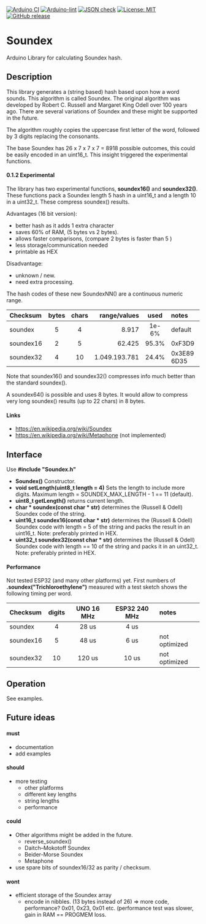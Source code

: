 
[![Arduino CI](https://github.com/RobTillaart/Soundex/workflows/Arduino%20CI/badge.svg)](https://github.com/marketplace/actions/arduino_ci)
[![Arduino-lint](https://github.com/RobTillaart/Soundex/actions/workflows/arduino-lint.yml/badge.svg)](https://github.com/RobTillaart/Soundex/actions/workflows/arduino-lint.yml)
[![JSON check](https://github.com/RobTillaart/Soundex/actions/workflows/jsoncheck.yml/badge.svg)](https://github.com/RobTillaart/Soundex/actions/workflows/jsoncheck.yml)
[![License: MIT](https://img.shields.io/badge/license-MIT-green.svg)](https://github.com/RobTillaart/Soundex/blob/master/LICENSE)
[![GitHub release](https://img.shields.io/github/release/RobTillaart/Soundex.svg?maxAge=3600)](https://github.com/RobTillaart/Soundex/releases)


# Soundex

Arduino Library for calculating Soundex hash.


## Description

This library generates a (string based) hash based upon how a word sounds. 
This algorithm is called Soundex. 
The original algorithm was developed by Robert C. Russell and 
Margaret King Odell over 100 years ago. 
There are several variations of Soundex and these might be supported in the future.

The algorithm roughly copies the uppercase first letter of the word, 
followed by 3 digits replacing the consonants.

The base Soundex has 26 x 7 x 7 x 7 = 8918 possible outcomes, 
this could be easily encoded in an uint16_t. 
This insight triggered the experimental functions.


#### 0.1.2 Experimental

The library has two experimental functions, **soundex16()** and **soundex32()**.
These functions pack a Soundex length 5 hash in a uint16_t and a length 10 in a uint32_t.
These compress soundex() results.

Advantages (16 bit version): 
- better hash as it adds 1 extra character
- saves 60% of RAM, (5 bytes vs 2 bytes).
- allows faster comparisons, (compare 2 bytes is faster than 5 )
- less storage/communication needed
- printable as HEX

Disadvantage:
- unknown / new.
- need extra processing.


The hash codes of these new SoundexNN() are a continuous numeric range.

|  Checksum   |  bytes  |  chars  |  range/values  |  used   |  notes       |
|:------------|:-------:|:-------:|---------------:|:-------:|:-------------|
|  soundex    |   5     |  4      |         8.917  |  1e-6%  |  default     |
|  soundex16  |   2     |  5      |        62.425  |  95.3%  |  0xF3D9      |
|  soundex32  |   4     |  10     | 1.049.193.781  |  24.4%  |  0x3E89 6D35 |

Note that soundex16() and soundex32() compresses info much better than
the standard soundex().

A soundex64() is possible and uses 8 bytes.
It would allow to compress very long soundex() results (up to 22 chars) in 8 bytes.


#### Links

- https://en.wikipedia.org/wiki/Soundex
- https://en.wikipedia.org/wiki/Metaphone  (not implemented)


## Interface

Use **\#include "Soundex.h"**

- **Soundex()** Constructor.
- **void setLength(uint8_t length = 4)** Sets the length to include more digits. 
Maximum length = SOUNDEX_MAX_LENGTH - 1 == 11 (default).
- **uint8_t getLength()** returns current length.
- **char \* soundex(const char \* str)** determines the (Russell & Odell) Soundex code of the string.
- **uint16_t soundex16(const char \* str)** determines the (Russell & Odell) Soundex code with 
length = 5 of the string and packs the result in an uint16_t.
Note: preferably printed in HEX.
- **uint32_t soundex32(const char \* str)** determines the (Russell & Odell) Soundex code with 
length == 10 of the string and packs it in an uint32_t.
Note: preferably printed in HEX.


#### Performance

Not tested ESP32 (and many other platforms) yet.
First numbers of **.soundex("Trichloroethylene")** measured with 
a test sketch shows the following timing per word.

| Checksum  | digits | UNO 16 MHz | ESP32 240 MHz | notes |
|:----------|:------:|:----------:|:-------------:|:------|
| soundex   |   4    |    28 us   |     4 us      |
| soundex16 |   5    |    48 us   |     6 us      | not optimized
| soundex32 |   10   |   120 us   |    10 us      | not optimized


## Operation

See examples.


## Future ideas

#### must
- documentation
- add examples


#### should
- more testing
  - other platforms
  - different key lengths
  - string lengths
  - performance


#### could
- Other algorithms might be added in the future.
  - reverse_soundex()
  - Daitch–Mokotoff Soundex 
  - Beider-Morse Soundex
  - Metaphone
- use spare bits of soundex16/32 as parity / checksum.


#### wont
- efficient storage of the Soundex array
  - encode in nibbles. (13 bytes instead of 26) => more code, performance?
    0x01, 0x23, 0x01 etc.
    (performance test was slower, gain in RAM == PROGMEM loss.
